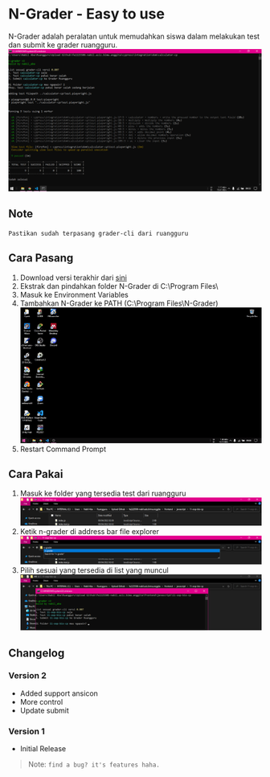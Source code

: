 # N-Grader - Easy to use

N-Grader adalah peralatan untuk memudahkan siswa dalam melakukan test dan submit ke grader ruangguru.
![](docs/N-Grader.png)

## Note
```
Pastikan sudah terpasang grader-cli dari ruangguru
```

## Cara Pasang
1. Download versi terakhir dari [sini](https://github.com/nabilaba/N-Grader/releases/download/v2/N-Grader.zip)
2. Ekstrak dan pindahkan folder N-Grader di C:\Program Files\
3. Masuk ke Environment Variables
4. Tambahkan N-Grader ke PATH (C:\Program Files\N-Grader\)
![](docs/CaraPasang.gif)
5. Restart Command Prompt

## Cara Pakai
1. Masuk ke folder yang tersedia test dari ruangguru
![](docs/CaraPakai1.png)
2. Ketik n-grader di address bar file explorer
![](docs/CaraPakai2.png)
3. Pilih sesuai yang tersedia di list yang muncul
![](docs/CaraPakai3.png)

## Changelog
### Version 2
- Added support ansicon
- More control
- Update submit

### Version 1
- Initial Release

> Note: `find a bug? it's features haha.`